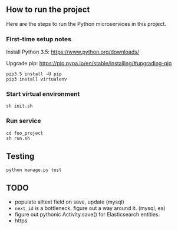## How to run the project

Here are the steps to run the Python microservices in this project.

### First-time setup notes
Install Python 3.5: https://www.python.org/downloads/

Upgrade pip: https://pip.pypa.io/en/stable/installing/#upgrading-pip
```
pip3.5 install -U pip
pip3 install virtualenv
```

### Start virtual environment

```
sh init.sh
```

### Run service

```
cd foo_project
sh run.sh
```

## Testing

```
python manage.py test
```

## TODO

* populate alltext field on save, update (mysql)
* `next_id` is a bottleneck.  figure out a way around it. (mysql, es)
* figure out pythonic Activity.save() for Elasticsearch entities.
* https

